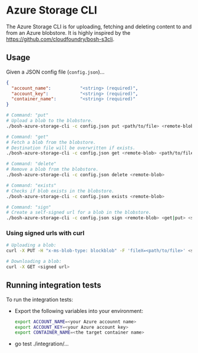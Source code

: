 # Azure Storage CLI

The Azure Storage CLI is for uploading, fetching and deleting content to and from an Azure blobstore.
It is highly inspired by the https://github.com/cloudfoundry/bosh-s3cli.

## Usage

Given a JSON config file (`config.json`)...

``` json
{
  "account_name":           "<string> (required)",
  "account_key":            "<string> (required)",
  "container_name":         "<string> (required)"
}
```

``` bash
# Command: "put"
# Upload a blob to the blobstore.
./bosh-azure-storage-cli -c config.json put <path/to/file> <remote-blob> 

# Command: "get"
# Fetch a blob from the blobstore.
# Destination file will be overwritten if exists.
./bosh-azure-storage-cli -c config.json get <remote-blob> <path/to/file>

# Command: "delete"
# Remove a blob from the blobstore.
./bosh-azure-storage-cli -c config.json delete <remote-blob>

# Command: "exists"
# Checks if blob exists in the blobstore.
./bosh-azure-storage-cli -c config.json exists <remote-blob>

# Command: "sign"
# Create a self-signed url for a blob in the blobstore.
./bosh-azure-storage-cli -c config.json sign <remote-blob> <get|put> <seconds-to-expiration>
```

### Using signed urls with curl
``` bash
# Uploading a blob:
curl -X PUT -H "x-ms-blob-type: blockblob" -F 'fileX=<path/to/file>' <signed url>

# Downloading a blob:
curl -X GET <signed url>
```

## Running integration tests

To run the integration tests:
- Export the following variables into your environment:
  ``` bash
  export ACCOUNT_NAME=<your Azure accounnt name>
  export ACCOUNT_KEY=<your Azure account key>
  export CONTAINER_NAME=<the target container name>
  ```
- go test ./integration/...